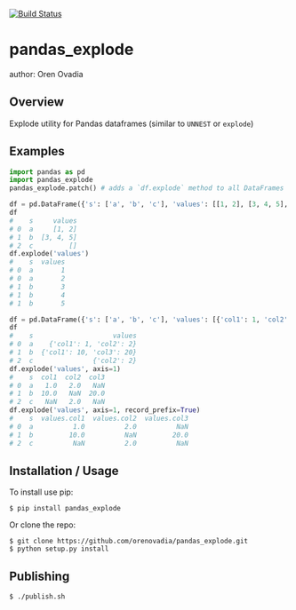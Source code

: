 [![Build Status](https://travis-ci.org/orenovadia/pandas_explode.svg?branch=master)](https://travis-ci.org/orenovadia/pandas_explode)

# pandas_explode

author: Oren Ovadia

## Overview

Explode utility for Pandas dataframes (similar to `UNNEST` or `explode`)


## Examples

```python
import pandas as pd 
import pandas_explode 
pandas_explode.patch() # adds a `df.explode` method to all DataFrames 

df = pd.DataFrame({'s': ['a', 'b', 'c'], 'values': [[1, 2], [3, 4, 5], []]})
df
#    s     values
# 0  a     [1, 2]
# 1  b  [3, 4, 5]
# 2  c         []
df.explode('values')
#    s  values
# 0  a       1
# 0  a       2
# 1  b       3
# 1  b       4
# 1  b       5

df = pd.DataFrame({'s': ['a', 'b', 'c'], 'values': [{'col1': 1, 'col2': 2}, {'col1': 10, 'col3': 20}, {'col2': 2}]})
df
#    s                    values
# 0  a    {'col1': 1, 'col2': 2}
# 1  b  {'col1': 10, 'col3': 20}
# 2  c               {'col2': 2}
df.explode('values', axis=1)
#    s  col1  col2  col3
# 0  a   1.0   2.0   NaN
# 1  b  10.0   NaN  20.0
# 2  c   NaN   2.0   NaN
df.explode('values', axis=1, record_prefix=True)
#    s  values.col1  values.col2  values.col3
# 0  a          1.0          2.0          NaN
# 1  b         10.0          NaN         20.0
# 2  c          NaN          2.0          NaN

```


## Installation / Usage

To install use pip:

    $ pip install pandas_explode


Or clone the repo:

    $ git clone https://github.com/orenovadia/pandas_explode.git
    $ python setup.py install
    

## Publishing

    $ ./publish.sh
